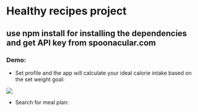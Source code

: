 # Healthy recipes project

## use npm install for installing the dependencies and get API key from spoonacular.com

### Demo:

* Set profile and the app will calculate your ideal calorie intake based on the set weight goal:

![](https://github.com/Dev-SimonD/react-supabase-login/blob/master/2022-06-23-11-26-12.gif)

* Search for meal plan:





